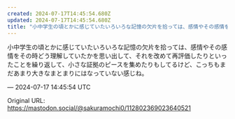 ```yaml
---
created: 2024-07-17T14:45:54.680Z
updated: 2024-07-17T14:45:54.680Z
title: "小中学生の頃とかに感じていたいろいろな記憶の欠片を拾っては、感情やその感情をその[...]"
---
```


<p>小中学生の頃とかに感じていたいろいろな記憶の欠片を拾っては、感情やその感情をその時どう理解していたかを思い出して、それを改めて再評価したりといったことを繰り返して、小さな証拠のピースを集めたりもしてるけど、こっちもまだあまり大きなまとまりにはなっていない感じね。</p>

&mdash; 2024-07-17 14:45:54 UTC

Original URL: https://mastodon.social/@sakuramochi0/112802369023640521
